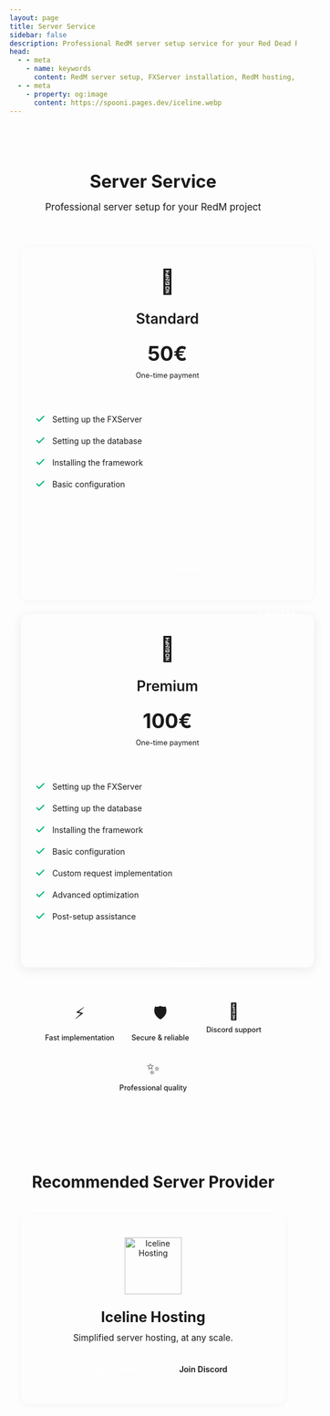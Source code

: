 ```yaml
---
layout: page
title: Server Service 
sidebar: false
description: Professional RedM server setup service for your Red Dead Redemption 2 roleplay project. Complete FXServer installation, database configuration, framework setup, and optimization by SPOONI experts.
head:
  - - meta
    - name: keywords
      content: RedM server setup, FXServer installation, RedM hosting, database setup, VORP installation, RSG setup, server configuration, RedM optimization, Iceline Hosting
  - - meta
    - property: og:image
      content: https://spooni.pages.dev/iceline.webp
---
```


<script setup>
import { ref } from 'vue'
</script>

<style>
.service-wrapper {
    max-width: 1200px;
    margin: 0 auto;
    padding: 40px 20px;
}

.service-header {
    text-align: center;
    margin-bottom: 60px;
}

.service-header h1 {
    font-size: 2.5em;
    font-weight: 700;
    margin-bottom: 15px;
}

.service-header p {
    font-size: 1.2em;
    color: var(--vp-c-text-2);
}

.pricing-grid {
    display: flex;
    justify-content: center;
    gap: 35px;
    margin-bottom: 60px;
    flex-wrap: wrap;
}

.price-card {
    background: var(--vp-c-bg-soft);
    border: none;
    border-radius: 12px;
    padding: 35px 25px;
    position: relative;
    flex: 0 1 400px;
    max-width: 450px;
    display: flex;
    flex-direction: column;
    min-height: 550px;
    box-shadow: 0 2px 12px rgba(0, 0, 0, 0.04);
}

.price-card.featured {
    box-shadow: 0 4px 20px rgba(0, 0, 0, 0.08);
}

.price-badge {
    position: absolute;
    top: -12px;
    right: 20px;
    background: var(--vp-c-brand-1);
    color: white;
    padding: 4px 12px;
    border-radius: 12px;
    font-size: 0.75em;
    font-weight: 700;
    letter-spacing: 0.5px;
}

.price-icon {
    font-size: 3em;
    margin-bottom: 25px;
    text-align: center;
}

.price-name {
    font-size: 1.8em;
    font-weight: 600;
    text-align: center;
    margin-bottom: 25px;
}

.price-amount {
    font-size: 2.5em;
    font-weight: 700;
    color: var(--vp-c-brand-1);
    text-align: center;
    margin-bottom: 5px;
}

.price-period {
    text-align: center;
    color: var(--vp-c-text-2);
    font-size: 0.9em;
    margin-top: 5px;
    margin-bottom: 25px;
}

.price-features {
    list-style: none;
    padding: 0;
    margin: 25px 0;
    flex-grow: 1;
}

.price-features li {
    padding: 10px 0;
    color: var(--vp-c-text-2);
    display: flex;
    align-items: center;
}

.price-features li::before {
    content: '';
    display: inline-block;
    width: 18px;
    height: 18px;
    margin-right: 12px;
    background: url("data:image/svg+xml,%3Csvg xmlns='http://www.w3.org/2000/svg' viewBox='0 0 24 24' fill='none' stroke='%2310b981' stroke-width='3' stroke-linecap='round' stroke-linejoin='round'%3E%3Cpolyline points='20 6 9 17 4 12'%3E%3C/polyline%3E%3C/svg%3E") no-repeat center;
    background-size: contain;
    flex-shrink: 0;
}

.price-btn {
    width: 100%;
    padding: 12px 24px;
    background: var(--vp-c-brand-1);
    color: white;
    border: none;
    border-radius: 8px;
    font-size: 1em;
    font-weight: 600;
    cursor: pointer;
    transition: all 0.2s ease;
    text-decoration: none;
    display: block;
    text-align: center;
    margin-top: 20px;
}

.price-btn:hover {
    background: var(--vp-c-brand-2);
    transform: scale(1.02);
}

.section-divider {
    max-width: 100%;
    height: 1px;
    background: var(--vp-c-divider);
    margin: 80px auto;
}

.trust-badges {
    display: flex;
    justify-content: center;
    gap: 40px;
    flex-wrap: wrap;
    margin: 50px 0 80px;
    padding: 0 20px;
}

.trust-item {
    display: flex;
    flex-direction: column;
    align-items: center;
    gap: 8px;
    transition: transform 0.2s ease;
}

.trust-item:hover {
    transform: translateY(-3px);
}

.trust-icon {
    font-size: 2em;
    transition: transform 0.2s ease;
}

.trust-item:hover .trust-icon {
    transform: scale(1.1);
}

.trust-text {
    font-size: 0.9em;
    color: var(--vp-c-text-2);
    font-weight: 500;
}

.provider-wrapper {
    margin-top: 20px;
    text-align: center;
}

.provider-wrapper h2 {
    font-size: 2em;
    font-weight: 700;
    margin-bottom: 40px;
}

.provider-box {
    max-width: 700px;
    margin: 0 auto;
    background: var(--vp-c-bg-soft);
    border: none;
    border-radius: 12px;
    padding: 40px 30px;
    box-shadow: 0 2px 12px rgba(0, 0, 0, 0.04);
}

.provider-logo-img {
    width: auto;
    height: 100px;
    margin: 0 auto 25px;
    display: block;
}

.provider-name {
    font-size: 1.8em;
    font-weight: 700;
    margin-bottom: 12px;
}

.provider-desc {
    font-size: 1.1em;
    color: var(--vp-c-text-2);
    margin-bottom: 25px;
}

.provider-actions {
    display: flex;
    justify-content: center;
    gap: 15px;
    flex-wrap: wrap;
}

.provider-btn {
    padding: 12px 28px;
    border-radius: 8px;
    font-weight: 600;
    text-decoration: none;
    transition: all 0.2s ease;
    display: inline-flex;
    align-items: center;
    gap: 8px;
}

.provider-btn.primary {
    background: var(--vp-c-brand-1);
    color: white;
}

.provider-btn.primary:hover {
    background: var(--vp-c-brand-2);
}

.provider-btn.secondary {
    background: var(--vp-c-bg-alt);
    color: var(--vp-c-text-1);
    border: none;
}

.provider-btn.secondary:hover {
    transform: translateY(-2px);
}

/* ========================================
   Responsive Breakpoints
   Based on BREAKPOINTS constants
   ======================================== */

/* Small Mobile - max 640px (BREAKPOINTS.SMALL_DEVICES_MIN) */
@media (max-width: 640px) {
    .service-header h1 {
        font-size: 1.8em;
        line-height: 1.2;
    }
    
    .service-header p {
        font-size: 1em;
    }
    
    .pricing-grid {
        gap: 20px;
    }
    
    .price-card {
        padding: 25px 20px;
        min-height: auto;
    }
    
    .price-icon {
        font-size: 2.5em;
        margin-bottom: 20px;
    }
    
    .price-name {
        font-size: 1.5em;
        margin-bottom: 20px;
    }
    
    .price-amount {
        font-size: 2em;
    }
    
    .price-badge {
        font-size: 0.65em;
        right: 15px;
    }
    
    .trust-badges {
        gap: 20px;
        grid-template-columns: repeat(2, 1fr);
        display: grid;
    }
    
    .trust-icon {
        font-size: 1.6em;
    }
    
    .trust-text {
        font-size: 0.8em;
    }
    
    .provider-box {
        padding: 25px 15px;
    }
    
    .provider-logo-img {
        height: 80px;
    }
    
    .provider-name {
        font-size: 1.5em;
    }
    
    .provider-desc {
        font-size: 1em;
    }
    
    .provider-actions {
        flex-direction: column;
        width: 100%;
    }
    
    .provider-btn {
        width: 100%;
        justify-content: center;
    }
}

/* Tablet - 768px to 1023px (BREAKPOINTS.TABLET_MIN to TABLET_MAX) */
@media (min-width: 768px) and (max-width: 1023px) {
    .service-header h1 {
        font-size: 2.2em;
    }
    
    .pricing-grid {
        gap: 25px;
    }
    
    .price-card {
        flex: 0 1 350px;
        max-width: 380px;
    }
    
    .trust-badges {
        gap: 30px;
    }
    
    .provider-box {
        max-width: 650px;
    }
}

/* Mobile & Tablet - max 1023px */
@media (max-width: 1023px) {
    .pricing-grid {
        flex-direction: column;
        align-items: center;
    }
    
    .price-card {
        width: 100%;
        max-width: 500px;
    }
    
    .section-divider {
        margin: 60px auto;
    }
}

/* Large Desktop - min 1200px (BREAKPOINTS.LARGE_DESKTOP_MIN) */
@media (min-width: 1200px) {
    .service-wrapper {
        max-width: 1280px;
    }
    
    .pricing-grid {
        gap: 40px;
    }
    
    .price-card {
        flex: 0 1 420px;
        max-width: 480px;
    }
    
    .provider-box {
        max-width: 800px;
        padding: 50px 40px;
    }
}
</style>

<div class="service-wrapper">
<div class="service-header">
<h1>Server Service</h1>
<p>Professional server setup for your RedM project</p>
</div>

<div class="pricing-grid">
<div class="price-card">
<div class="price-icon">🎯</div>
<div class="price-name">Standard</div>
<div class="price-amount">50€</div>
<div class="price-period">One-time payment</div>
<ul class="price-features">
<li>Setting up the FXServer</li>
<li>Setting up the database</li>
<li>Installing the framework</li>
<li>Basic configuration</li>
</ul>
<a href="https://iceline-hosting.com/spooni" target="_blank" rel="noopener noreferrer" class="price-btn">Get Started</a>
</div>
<div class="price-card featured">
<div class="price-badge">⭐ POPULAR</div>
<div class="price-icon">💎</div>
<div class="price-name">Premium</div>
<div class="price-amount">100€</div>
<div class="price-period">One-time payment</div>
<ul class="price-features">
<li>Setting up the FXServer</li>
<li>Setting up the database</li>
<li>Installing the framework</li>
<li>Basic configuration</li>
<li>Custom request implementation</li>
<li>Advanced optimization</li>
<li>Post-setup assistance</li>
</ul>
<a href="https://iceline-hosting.com/spooni" target="_blank" rel="noopener noreferrer" class="price-btn">Get Started</a>
</div>
</div>

<div class="trust-badges">
<div class="trust-item">
<div class="trust-icon">⚡</div>
<div class="trust-text">Fast implementation</div>
</div>
<div class="trust-item">
<div class="trust-icon">🛡️</div>
<div class="trust-text">Secure & reliable</div>
</div>
<div class="trust-item">
<div class="trust-icon">💬</div>
<div class="trust-text">Discord support</div>
</div>
<div class="trust-item">
<div class="trust-icon">✨</div>
<div class="trust-text">Professional quality</div>
</div>
</div>

<div class="section-divider"></div>

<div class="provider-wrapper">
<h2>Recommended Server Provider</h2>
<div class="provider-box">
<img src="/iceline.webp" alt="Iceline Hosting" class="provider-logo-img">
<div class="provider-name">Iceline Hosting</div>
<div class="provider-desc">Simplified server hosting, at any scale.</div>
<div class="provider-actions">
<a href="https://iceline-hosting.com/" target="_blank" rel="noopener noreferrer" class="provider-btn primary">Get your server</a>
<a href="https://discord.gg/knVH9SYB4g" target="_blank" rel="noopener noreferrer" class="provider-btn secondary">Join Discord</a>
</div>
</div>
</div>
</div>
